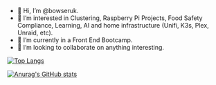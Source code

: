 - 👋 Hi, I’m @bowseruk.
- 👀 I’m interested in Clustering, Raspberry Pi Projects, Food Safety Compliance, Learning, AI and home infrastructure (Unifi, K3s, Plex, Unraid, etc).
- 🌱 I’m currently in a Front End Bootcamp.
- 💞️ I’m looking to collaborate on anything interesting.
<!---
- 📫 How to reach me ...
--->

<!---
bowseruk/bowseruk is a ✨ special ✨ repository because its `README.md` (this file) appears on your GitHub profile.
You can click the Preview link to take a look at your changes.
--->

[![Top Langs](https://github-readme-stats.vercel.app/api/top-langs/?username=bowseruk&layout=compact)](https://github.com/anuraghazra/github-readme-stats)

[![Anurag's GitHub stats](https://github-readme-stats.vercel.app/api?username=bowseruk)](https://github.com/anuraghazra/github-readme-stats)
